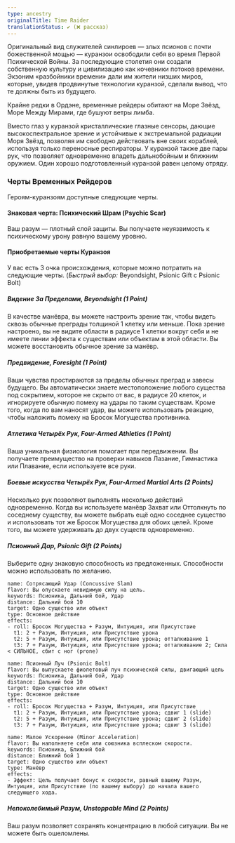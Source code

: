 ```yaml
---
type: ancestry
originalTitle: Time Raider
translationStatus: ✔️ (❌ рассказ)
---
```

Оригинальный вид служителей синлироев — злых псионов с почти божественной мощью — куранзои освободили себя во время Первой Психической Войны. За последующие столетия они создали собственную культуру и цивилизацию как кочевники потоков времени. Экзоним «разбойники времени» дали им жители низших миров, которые, увидев продвинутые технологии куранзой, сделали вывод, что те должны быть из будущего.

Крайне редки в Ордэне, временные рейдеры обитают на Море Звёзд, Море Между Мирами, где бушуют ветры лимба.

Вместо глаз у куранзой кристаллические глазные сенсоры, дающие высокоспектральное зрение и устойчивые к экстремальной радиации Моря Звёзд, позволяя им свободно действовать вне своих кораблей, используя только переносные респираторы. У куранзой также две пары рук, что позволяет одновременно владеть дальнобойным и ближним оружием. Один хорошо подготовленный куранзой равен целому отряду.

### Черты Временных Рейдеров

Героям-куранзоям доступные следующие черты.

#### Знаковая черта: Психический Шрам (Psychic Scar)

Ваш разум — плотный слой защиты. Вы получаете неуязвимость к психическому урону равную вашему уровню.

#### Приобретаемые черты Куранзоя

У вас есть 3 очка происхождения, которые можно потратить на следующие черты. (_Быстрый выбор:_ Beyondsight, Psionic Gift с Psionic Bolt)

##### Видение За Пределами, Beyondsight (1 Point)

В качестве манёвра, вы можете настроить зрение так, чтобы видеть сквозь обычные преграды толщиной 1 клетку или меньше. Пока зрение настроено, вы не видите области в радиусе 1 клетки вокруг себя и не имеете линии эффекта к существам или объектам в этой области. Вы можете восстановить обычное зрение за манёвр.

##### Предвидение, Foresight (1 Point)

Ваши чувства простираются за пределы обычных преград и завесы будущего. Вы автоматически знаете местоположение любого существа под сокрытием, которое не скрыто от вас, в радиусе 20 клеток, и игнорируете обычную помеху на удары по таким существам. Кроме того, когда по вам наносят удар, вы можете использовать реакцию, чтобы наложить помеху на Бросок Могущества противника.

##### Атлетика Четырёх Рук, Four-Armed Athletics (1 Point)

Ваша уникальная физиология помогает при передвижении. Вы получаете преимущество на проверки навыков Лазание, Гимнастика или Плавание, если используете все руки.

##### Боевые искусства Четырёх Рук, Four-Armed Martial Arts (2 Points)

Несколько рук позволяют выполнять несколько действий одновременно. Когда вы используете манёвр Захват или Оттолкнуть по соседнему существу, вы можете выбрать ещё одно соседнее существо и использовать тот же Бросок Могущества для обоих целей. Кроме того, вы можете удерживать до двух существ одновременно.

##### Псионный Дар, Psionic Gift (2 Points)

Выберите одну знаковую способность из предложенных. Способности можно использовать по желанию.

```ds-ab
name: Сотрясающий Удар (Concussive Slam)
flavor: Вы опускаете невидимую силу на цель.
keywords: Псионика, Дальний бой, Удар
distance: Дальний бой 10
target: Одно существо или объект
type: Основное действие
effects: 
- roll: Бросок Могущества + Разум, Интуиция, или Присутствие
  t1: 2 + Разум, Интуиция, или Присутствие урона
  t2: 5 + Разум, Интуиция, или Присутствие урона; отталкивание 1
  t3: 7 + Разум, Интуиция, или Присутствие урона; отталкивание 2; Сила < СИЛЬНОЕ, сбит с ног (prone)
```

```ds-ab
name: Псионный Луч (Psionic Bolt)
flavor: Вы выпускаете фиолетовый луч психической силы, двигающий цель
keywords: Псионика, Дальний бой, Удар
distance: Дальний бой 10
target: Одно существо или объект
type: Основное действие
effects: 
- roll: Бросок Могущества + Разум, Интуиция, или Присутствие
  t1: 2 + Разум, Интуиция, или Присутствие урона; сдвиг 1 (slide)
  t2: 5 + Разум, Интуиция, или Присутствие урона; сдвиг 2 (slide)
  t3: 7 + Разум, Интуиция, или Присутствие урона; сдвиг 3 (slide)
```

```ds-ab
name: Малое Ускорение (Minor Acceleration)
flavor: Вы наполняете себя или союзника всплеском скорости.
keywords: Псионика, Ближний бой
distance: Ближний бой 1
target: Одно существо или объект
type: Манёвр
effects: 
- Эффект: Цель получает бонус к скорости, равный вашему Разум, Интуиция, или Присутствие (по вашему выбору) до начала вашего следующего хода.
```

##### Непоколебимый Разум, Unstoppable Mind (2 Points)

Ваш разум позволяет сохранять концентрацию в любой ситуации. Вы не можете быть ошеломлены.
